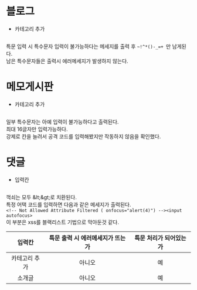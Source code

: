
# 블로그

* 카테고리 추가

![]()

특문 입력 시 특수문자 입력이 불가능하다는 메세지를 출력 후 `~!^*()-_=+ `만 남게된다.  
남은 특수문자들은 출력시 에러메세지가 발생하지 않는다.

# 메모게시판

* 카테고리 추가

![]()

일부 특수문자는 아예 입력이 불가능하다고 출력된다.  
최대 16글자만 입력가능하다.  
강제로 칸을 늘려서 공격 코드를 입력해봤지만 작동하지 않음을 확인했다.

# 댓글

* 입력칸

![]()

꺽쇠는 모두 \&lt;\&gt;로 치환된다.   
특정 어택 코드를 입력하면 다음과 같은 메세지가 출력된다.  
`<!-- Not Allowed Attribute Filtered ( onfocus="alert(4)") --><input autofocus>`  
이 부분은 xss를 블랙리스트 기법으로 막아둔것 같다.



  입력칸 | 특문 출력 시 에러메세지가 뜨는가 | 특문 처리가 되어있는가
  :---:|:---:|:---:
  카테고리 추가 | 아니오 | 예
  소개글 | 아니오 | 예

